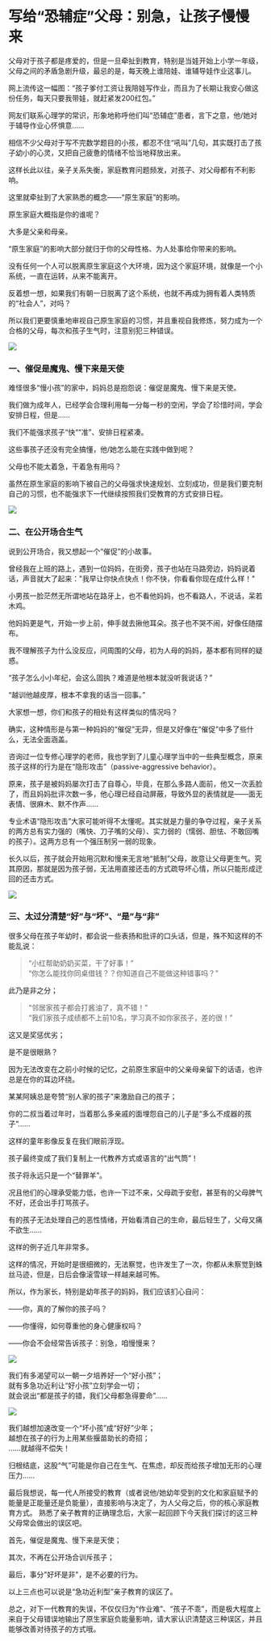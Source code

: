 # 写给“恐辅症”父母：别急，让孩子慢慢来

父母对于孩子都是疼爱的，但是一旦牵扯到教育，特别是当娃开始上小学一年级，父母之间的矛盾急剧升级，最忌的是，每天晚上谁陪娃、谁辅导娃作业这事儿。  

网上流传这一幅图：“孩子爹付工资让我陪娃写作业，而且为了长期让我安心做这份任务，每天只要我带娃，就赶紧发200红包。”

网友们联系心理学的常识，形象地称呼他们叫“恐辅症”患者，言下之意，他/她对于辅导作业心怀惧意……

相信不少父母对于写不完数学题目的小孩，都忍不住“吼叫”几句，其实既打击了孩子幼小的心灵，又把自己疲惫的情绪不恰当地释放出来。

这样长此以往，亲子关系失衡，家庭教育问题频发，对孩子、对父母都有不利影响。

这里就牵扯到了大家熟悉的概念——“原生家庭”的影响。

原生家庭大概指是你的谁呢？

大多是父亲和母亲。

“原生家庭”的影响大部分就归于你的父母性格、为人处事给你带来的影响。

没有任何一个人可以脱离原生家庭这个大环境，因为这个家庭环境，就像是一个小系统，一直在运转，从来不能离开。

反着想一想，如果我们有朝一日脱离了这个系统，也就不再成为拥有着人类特质的“社会人”，对吗？  

所以我们更要慎重地审视自己原生家庭的习惯，并且重视自我修炼，努力成为一个合格的父母，每次和孩子生气时，注意别犯三种错误。

![](https://mmbiz.qpic.cn/mmbiz_gif/SjkvLa8bTfLkKnj0ZOWJuYH9htPWdGTicy6n9etj5iafuuOGFzicY5ibwCQJEvdKB4bYZraic35b5ibjk73crIQn0k1g/640?wx_fmt=gif&tp=webp&wxfrom=5&wx_lazy=1)

### 一、催促是魔鬼、慢下来是天使

难怪很多“慢小孩”的家中，妈妈总是抱怨说：催促是魔鬼、慢下来是天使。

我们做为成年人，已经学会合理利用每一分每一秒的空闲，学会了珍惜时间，学会安排日程，但是……

我们不能强求孩子“快““准”、安排日程紧凑。

这些事孩子还没有完全搞懂，他/她怎么能在实践中做到呢？

父母也不能太着急，干着急有用吗？

虽然在原生家庭的影响下被自己的父母强求快速规划、立刻成功，但是我们要克制自己的习惯，也不能强求下一代继续按照我们受教育的方式安排日程。

![](https://mmbiz.qpic.cn/mmbiz_gif/SjkvLa8bTfLkKnj0ZOWJuYH9htPWdGTicy6n9etj5iafuuOGFzicY5ibwCQJEvdKB4bYZraic35b5ibjk73crIQn0k1g/640?wx_fmt=gif&tp=webp&wxfrom=5&wx_lazy=1)

### 二、在公开场合生气

说到公开场合，我又想起一个“催促”的小故事。

曾经我在上班的路上，遇到一位妈妈，在街旁，孩子也站在马路旁边，妈妈说着话，声音就大了起来："我早让你快点快点！你不快，你看看你现在成什么样！"

小男孩一脸茫然无所谓地站在路牙上，也不看他妈妈，也不看路人，不说话，呆若木鸡。

他妈妈更是气，开始一步上前，伸手就去揪他耳朵。孩子也不哭不闹，好像任随摆布。

我不理解孩子为什么没反应，问周围的父母，初为人母的妈妈，基本都有同样的疑惑。

“孩子怎么小小年纪，会这么固执？难道是他根本就没听我说话？”

“越训他越皮厚，根本不拿我的话当一回事。”

大家想一想，你们和孩子的相处有这样类似的情况吗？

确实，这种情形是与第一种妈妈的“催促”无异，但是又好像在“催促”中多了些什么，无法全面涵盖。  

咨询过一位专修心理学的老师，我也学到了儿童心理学当中的一些典型概念，原来孩子这样的行为是在“隐形攻击”（passive-aggressive behavior）。

原来，孩子是被妈妈屡次打击了自尊心，毕竟，在那么多路人面前，他又一次丢脸了，而且妈妈批评次数一多，他心理已经自动屏蔽，导致外显的表情就是——面无表情、很麻木、默不作声……

专业术语“隐形攻击”大家可能听得不太懂呢。其实就是力量的争夺过程，亲子关系的两方总有实力强的（嘴快、刀子嘴的父母）、实力弱的（懦弱、胆怯、不敢回嘴的孩子）。这两方总有一个强压制另一弱的现象。

长久以后，孩子就会开始用沉默和慢来无言地“抵制”父母，故意让父母更生气。究其原因，那就是因为孩子弱，无法用直接还击的方式疏导坏心情，所以只能形成迂回的还击方式。

![](https://mmbiz.qpic.cn/mmbiz_gif/SjkvLa8bTfLkKnj0ZOWJuYH9htPWdGTicy6n9etj5iafuuOGFzicY5ibwCQJEvdKB4bYZraic35b5ibjk73crIQn0k1g/640?wx_fmt=gif&tp=webp&wxfrom=5&wx_lazy=1)

### 三、太过分清楚“好”与“坏”、“是”与“非”

很多父母在孩子年幼时，都会说一些表扬和批评的口头话，但是，殊不知这样的不能乱说：  

> “小红帮助奶奶买菜，干了好事！”  
> “你怎么能找你同桌借钱？？你知道自己不能做这种错事吗？”

  

此乃是非之分；  

> “邻居家孩子都会打酱油了，真不错！”  
> “我们家孩子成绩都不上前10名，学习真不如你家孩子，差的很！”

  

这又是奖惩优劣；  

是不是很眼熟？

因为无法改变在之前小时候的记忆，之前原生家庭中的父亲母亲留下的话语，也许总是在你的耳边环绕。

某某阿姨总是夸赞“别人家的孩子”来激励自己的孩子；

你的二叔当着过年时，当着那么多亲戚的面埋怨自己的儿子是“多么不成器的孩子”……

这样的童年影像反复在我们眼前浮现。

孩子最终变成了我们复制上一代教养方式或语言的“出气筒”！

孩子将永远只是一个“替罪羊”。

况且他们的心理承受能力低，也许一下过不来，父母疏于安慰，甚至有的父母脾气不好，还会出手打骂孩子。

有的孩子无法处理自己的恶性情绪，开始看清自己的生命，最后轻生了，父母又痛不欲生……

这样的例子近几年非常多。

这样的情况，开始时是很细微的，无法察觉，也许发生了一次，你都从未察觉到蛛丝马迹，但是，日后会像滚雪球一样越来越可怖。

所以，作为家长，特别是幼年孩子的妈妈，我们应该扪心自问：

——你，真的了解你的孩子吗？

——你懂得，如何尊重他的身心健康权吗？

——你会不会经常告诉孩子：别急，咱慢慢来？

![](https://mmbiz.qpic.cn/mmbiz_gif/SjkvLa8bTfLkKnj0ZOWJuYH9htPWdGTicy6n9etj5iafuuOGFzicY5ibwCQJEvdKB4bYZraic35b5ibjk73crIQn0k1g/640?wx_fmt=gif&tp=webp&wxfrom=5&wx_lazy=1)

我们有多渴望可以一朝一夕培养好一个“好小孩”；  
就有多急功近利让“好小孩”立刻学会一切；  
就会说出“都是孩子的错，我们父母都急得要命”……

![](https://mmbiz.qpic.cn/mmbiz_gif/SjkvLa8bTfLkKnj0ZOWJuYH9htPWdGTicy6n9etj5iafuuOGFzicY5ibwCQJEvdKB4bYZraic35b5ibjk73crIQn0k1g/640?wx_fmt=gif&tp=webp&wxfrom=5&wx_lazy=1)

我们越想加速改变一个“坏小孩”成“好好”少年；  
越想在孩子的行为上用某些揠苗助长的奇招；  
……就越得不偿失！

归根结底，这股“气”可能是你自己在生气、在焦虑，却反而给孩子增加无形的心理压力……

最后我想说，每一代人所接受的教育（或者说他/她幼年受到的文化和家庭赋予的能量是正能量还是负能量），直接影响与决定了，为人父母之后，你的核心家庭教育方式。
熟悉了亲子教育的正确理念后，大家一起回顾下今天我们探讨的这三种父母常会做出的误区吧。

首先，催促是魔鬼、慢下来是天使；

其次，不再在公开场合训斥孩子；

最后，事分"好坏是非"，是不必要的行为。

以上三点也可以说是“急功近利型”亲子教育的误区了。

总之，对下一代教育的失误，不仅仅归为“作业难”、“孩子不乖”，而是极大程度上来自于父母错误地输出了原生家庭负能量影响，请大家认识清楚这三种误区，并且能够改善对待孩子的方式哦。
<!--stackedit_data:
eyJoaXN0b3J5IjpbNTg1NTc1MzE1XX0=
-->